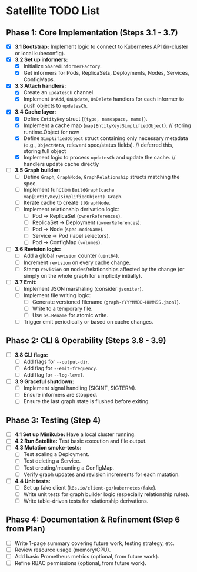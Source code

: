 # Satellite TODO List

## Phase 1: Core Implementation (Steps 3.1 - 3.7)

-   [x] **3.1 Bootstrap:** Implement logic to connect to Kubernetes API (in-cluster or local kubeconfig).
-   [x] **3.2 Set up informers:**
    -   [x] Initialize `SharedInformerFactory`.
    -   [x] Get informers for Pods, ReplicaSets, Deployments, Nodes, Services, ConfigMaps.
-   [x] **3.3 Attach handlers:**
    -   [x] Create an `updatesCh` channel.
    -   [x] Implement `OnAdd`, `OnUpdate`, `OnDelete` handlers for each informer to push objects to `updatesCh`.
-   [x] **3.4 Cache layer:**
    -   [x] Define `EntityKey` struct (`{type, namespace, name}`).
    -   [x] Implement a cache map (`map[EntityKey]SimplifiedObject`). // storing runtime.Object for now
    -   [x] Define `SimplifiedObject` struct containing only necessary metadata (e.g., `ObjectMeta`, relevant spec/status fields). // deferred this, storing full object
    -   [x] Implement logic to process `updatesCh` and update the cache. // handlers update cache directly
-   [ ] **3.5 Graph builder:**
    -   [ ] Define `Graph`, `GraphNode`, `GraphRelationship` structs matching the spec.
    -   [ ] Implement function `BuildGraph(cache map[EntityKey]SimplifiedObject) Graph`.
    -   [ ] Iterate cache to create `[]GraphNode`.
    -   [ ] Implement relationship derivation logic:
        -   [ ] Pod -> ReplicaSet (`ownerReferences`).
        -   [ ] ReplicaSet -> Deployment (`ownerReferences`).
        -   [ ] Pod -> Node (`spec.nodeName`).
        -   [ ] Service -> Pod (label selectors).
        -   [ ] Pod -> ConfigMap (`volumes`).
-   [ ] **3.6 Revision logic:**
    -   [ ] Add a global `revision` counter (`uint64`).
    -   [ ] Increment `revision` on every cache change.
    -   [ ] Stamp `revision` on nodes/relationships affected by the change (or simply on the whole graph for simplicity initially).
-   [ ] **3.7 Emit:**
    -   [ ] Implement JSON marshaling (consider `jsoniter`).
    -   [ ] Implement file writing logic:
        -   [ ] Generate versioned filename (`graph-YYYYMMDD-HHMMSS.jsonl`).
        -   [ ] Write to a temporary file.
        -   [ ] Use `os.Rename` for atomic write.
    -   [ ] Trigger emit periodically or based on cache changes.

## Phase 2: CLI & Operability (Steps 3.8 - 3.9)

-   [ ] **3.8 CLI flags:**
    -   [ ] Add flags for `--output-dir`.
    -   [ ] Add flag for `--emit-frequency`.
    -   [ ] Add flag for `--log-level`.
-   [ ] **3.9 Graceful shutdown:**
    -   [ ] Implement signal handling (SIGINT, SIGTERM).
    -   [ ] Ensure informers are stopped.
    -   [ ] Ensure the last graph state is flushed before exiting.

## Phase 3: Testing (Step 4)

-   [ ] **4.1 Set up Minikube:** Have a local cluster running.
-   [ ] **4.2 Run Satellite:** Test basic execution and file output.
-   [ ] **4.3 Mutation smoke-tests:**
    -   [ ] Test scaling a Deployment.
    -   [ ] Test deleting a Service.
    -   [ ] Test creating/mounting a ConfigMap.
    -   [ ] Verify graph updates and revision increments for each mutation.
-   [ ] **4.4 Unit tests:**
    -   [ ] Set up fake client (`k8s.io/client-go/kubernetes/fake`).
    -   [ ] Write unit tests for graph builder logic (especially relationship rules).
    -   [ ] Write table-driven tests for relationship derivations.

## Phase 4: Documentation & Refinement (Step 6 from Plan)

-   [ ] Write 1-page summary covering future work, testing strategy, etc.
-   [ ] Review resource usage (memory/CPU).
-   [ ] Add basic Prometheus metrics (optional, from future work).
-   [ ] Refine RBAC permissions (optional, from future work).
